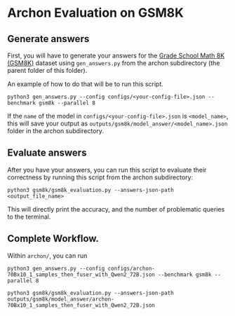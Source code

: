 # Archon Evaluation on GSM8K

## Generate answers
First, you will have to generate your answers for the [Grade School Math 8K (GSM8K)](https://huggingface.co/datasets/openai/gsm8k) dataset using `gen_answers.py` from the archon subdirectory (the parent folder of this folder).

An example of how to do that will be to run this script.
```
python3 gen_answers.py --config configs/<your-config-file>.json --benchmark gsm8k --parallel 8
```

If the `name` of the model in `configs/<your-config-file>.json` is `<model_name>`, this will save your output as `outputs/gsm8k/model_answer/<model_name>.json` folder in the archon subdirectory. 

## Evaluate answers

After you have your answers, you can run this script to evaluate their correctness by running this script from the archon subdirectory:
```
python3 gsm8k/gsm8k_evaluation.py --answers-json-path <output_file_name>

```
This will directly print the accuracy, and the number of problematic queries to the terminal.


## Complete Workflow. 
Within `archon/`, you can run 

```
python3 gen_answers.py --config configs/archon-70Bx10_1_samples_then_fuser_with_Qwen2_72B.json --benchmark gsm8k --parallel 8

python3 gsm8k/gsm8k_evaluation.py --answers-json-path outputs/gsm8k/model_answer/archon-70Bx10_1_samples_then_fuser_with_Qwen2_72B.json

```